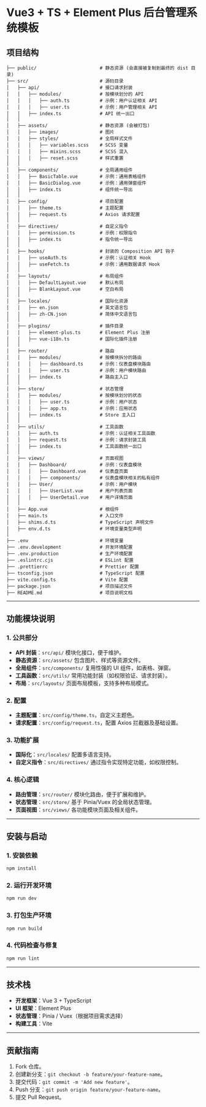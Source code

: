 # Vue3 + TS + Element Plus 后台管理系统模板

## 项目结构

```plaintext
├── public/                       # 静态资源 (会直接被复制到最终的 dist 目录)
├── src/                          # 源码目录
│   ├── api/                      # 接口请求封装
│   │   ├── modules/              # 按模块划分的 API
│   │   │   ├── auth.ts           # 示例：用户认证相关 API
│   │   │   ├── user.ts           # 示例：用户管理相关 API
│   │   ├── index.ts              # API 统一出口
│   │
│   ├── assets/                   # 静态资源 (会被打包)
│   │   ├── images/               # 图片
│   │   ├── styles/               # 全局样式文件
│   │   │   ├── variables.scss    # SCSS 变量
│   │   │   ├── mixins.scss       # SCSS 混入
│   │   │   ├── reset.scss        # 样式重置
│   │
│   ├── components/               # 全局通用组件
│   │   ├── BasicTable.vue        # 示例：通用表格组件
│   │   ├── BasicDialog.vue       # 示例：通用弹窗组件
│   │   ├── index.ts              # 组件统一导出
│   │
│   ├── config/                   # 项目配置
│   │   ├── theme.ts              # 主题配置
│   │   ├── request.ts            # Axios 请求配置
│   │
│   ├── directives/               # 自定义指令
│   │   ├── permission.ts         # 示例：权限指令
│   │   ├── index.ts              # 指令统一导出
│   │
│   ├── hooks/                    # 封装的 Composition API 钩子
│   │   ├── useAuth.ts            # 示例：认证相关 Hook
│   │   ├── useFetch.ts           # 示例：通用数据请求 Hook
│   │
│   ├── layouts/                  # 布局组件
│   │   ├── DefaultLayout.vue     # 默认布局
│   │   ├── BlankLayout.vue       # 空白布局
│   │
│   ├── locales/                  # 国际化资源
│   │   ├── en.json               # 英文语言包
│   │   ├── zh-CN.json            # 简体中文语言包
│   │
│   ├── plugins/                  # 插件目录
│   │   ├── element-plus.ts       # Element Plus 注册
│   │   ├── vue-i18n.ts           # 国际化插件注册
│   │
│   ├── router/                   # 路由
│   │   ├── modules/              # 按模块拆分的路由
│   │   │   ├── dashboard.ts      # 示例：仪表盘模块路由
│   │   │   ├── user.ts           # 示例：用户模块路由
│   │   ├── index.ts              # 路由主入口
│   │
│   ├── store/                    # 状态管理
│   │   ├── modules/              # 按模块划分的状态
│   │   │   ├── user.ts           # 示例：用户状态
│   │   │   ├── app.ts            # 示例：应用状态
│   │   ├── index.ts              # Store 主入口
│   │
│   ├── utils/                    # 工具函数
│   │   ├── auth.ts               # 示例：认证相关工具函数
│   │   ├── request.ts            # 示例：请求封装工具
│   │   ├── index.ts              # 工具函数统一出口
│   │
│   ├── views/                    # 页面视图
│   │   ├── Dashboard/            # 示例：仪表盘模块
│   │   │   ├── Dashboard.vue     # 仪表盘页面
│   │   │   ├── components/       # 仪表盘模块相关的私有组件
│   │   ├── User/                 # 示例：用户模块
│   │   │   ├── UserList.vue      # 用户列表页面
│   │   │   ├── UserDetail.vue    # 用户详情页面
│   │
│   ├── App.vue                   # 根组件
│   ├── main.ts                   # 入口文件
│   ├── shims.d.ts                # TypeScript 声明文件
│   ├── env.d.ts                  # 环境变量类型声明
│
├── .env                          # 环境变量
├── .env.development              # 开发环境配置
├── .env.production               # 生产环境配置
├── .eslintrc.cjs                 # ESLint 配置
├── .prettierrc                   # Prettier 配置
├── tsconfig.json                 # TypeScript 配置
├── vite.config.ts                # Vite 配置
├── package.json                  # 项目描述文件
├── README.md                     # 项目说明文档
```

---

## 功能模块说明

### 1. **公共部分**
- **API 封装**：`src/api/` 模块化接口，便于维护。
- **静态资源**：`src/assets/` 包含图片、样式等资源文件。
- **全局组件**：`src/components/` 复用性强的 UI 组件，如表格、弹窗。
- **工具函数**：`src/utils/` 常用功能封装（如权限验证、请求封装）。
- **布局**：`src/layouts/` 页面布局模板，支持多种布局模式。

### 2. **配置**
- **主题配置**：`src/config/theme.ts`，自定义主题色。
- **请求配置**：`src/config/request.ts`，配置 Axios 拦截器及基础设置。

### 3. **功能扩展**
- **国际化**：`src/locales/` 配置多语言支持。
- **自定义指令**：`src/directives/` 通过指令实现特定功能，如权限控制。

### 4. **核心逻辑**
- **路由管理**：`src/router/` 模块化路由，便于扩展和维护。
- **状态管理**：`src/store/` 基于 Pinia/Vuex 的全局状态管理。
- **页面视图**：`src/views/` 各功能模块页面及相关组件。

---

## 安装与启动

### 1. **安装依赖**
```bash
npm install
```

### 2. **运行开发环境**
```bash
npm run dev
```

### 3. **打包生产环境**
```bash
npm run build
```

### 4. **代码检查与修复**
```bash
npm run lint
```

---

## 技术栈

- **开发框架**：Vue 3 + TypeScript
- **UI 框架**：Element Plus
- **状态管理**：Pinia / Vuex（根据项目需求选择）
- **构建工具**：Vite

---

## 贡献指南

1. Fork 仓库。
2. 创建新分支：`git checkout -b feature/your-feature-name`。
3. 提交代码：`git commit -m 'Add new feature'`。
4. Push 分支：`git push origin feature/your-feature-name`。
5. 提交 Pull Request。



